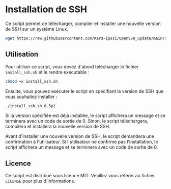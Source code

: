 # Installation de SSH

Ce script permet de télécharger, compiler et installer une nouvelle version de SSH sur un système Linux.

```bash
wget https://raw.githubusercontent.com/Kara-ipssi/OpenSSH_update/main/install_ssh.sh
```

## Utilisation

Pour utiliser ce script, vous devez d'abord télécharger le fichier `install_ssh.sh` et le rendre exécutable :

```bash
chmod +x install_ssh.sh
```


Ensuite, vous pouvez exécuter le script en spécifiant la version de SSH que vous souhaitez installer :

```bash
./install_ssh.sh 8.5p1
```


Si la version spécifiée est déjà installée, le script affichera un message et se terminera avec un code de sortie de 0. Sinon, le script téléchargera, compilera et installera la nouvelle version de SSH.

Avant d'installer une nouvelle version de SSH, le script demandera une confirmation à l'utilisateur. Si l'utilisateur ne confirme pas l'installation, le script affichera un message et se terminera avec un code de sortie de 0.

## Licence

Ce script est distribué sous licence MIT. Veuillez vous référer au fichier `LICENSE` pour plus d'informations.
